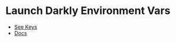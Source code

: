 # Launch Darkly Environment Vars

- [See Keys](https://app.launchdarkly.com/settings/projects/default/environments)
- [Docs](https://docs.launchdarkly.com/sdk/client-side/javascript#getting-started)
